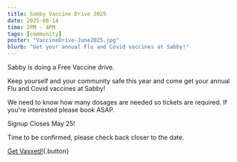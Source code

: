 ```yaml
---
title: Sabby Vaccine Drive 2025
date: 2025-06-14
time: 2PM - 4PM
tags: [community]
poster: "VaccineDrive-June2025.jpg"
blurb: "Get your annual Flu and Covid vaccines at Sabby!"
---
```


Sabby is doing a Free Vaccine drive.

Keep yourself and your community safe this year and come get your annual Flu and Covid vaccines at Sabby!

We need to know how many dosages are needed so tickets are required. If you're interested please book ASAP.

Signup Closes May 25!

Time to be confirmed, please check back closer to the date.

[Get Vaxxed!](https://events.humanitix.com/sabby-vaccine-drive-2025){.button}